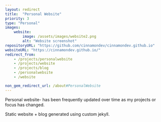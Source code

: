 ```yaml
---
layout: redirect
title:  "Personal Website"
priority: 3
type: "Personal"
images:
    website:
        image: /assets/images/website2.png
        alt: "Website screenshot"
repositoryURL: "https://github.com/cinnamondev/cinnamondev.github.io"
websiteURL: "https://cinnamondev.github.io/"
redirect_from: 
    - /projects/personalwebsite
    - /projects/website
    - /projects/blog
    - /personalwebsite
    - /website

non_gem_redirect_url: /about#PersonalWebsite
---
```

Personal website- has been frequently updated over time as my projects or focus has changed.

Static website + blog generated using custom jekyll.
